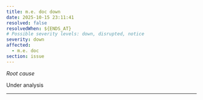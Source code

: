 ```yaml
---
title: m.e. doc down
date: 2025-10-15 23:11:41
resolved: false
resolvedWhen: ${ENDS_AT}
# Possible severity levels: down, disrupted, notice
severity: down
affected:
  - m.e. doc
section: issue
---
```


*Root cause*

Under analysis

---


